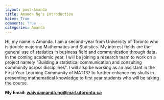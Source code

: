```yaml
---
layout: post-Amanda
title: Amanda Ng's Introduction
katex: True
comments: True
categories: Amanda
---
```


Hi, my name is Amanda. I am a second-year from University of Toronto who is double 
majoring Mathematics and Statistics. My interest fields are the general use of 
statistics in business field and communication through data. In the coming academic 
year, I will be joining a research team to work on a project namely "Building a 
statistical communication and consulting community across disciplines". I will also 
be working as an assistant in the First Year Learning Community of MAT137 to further 
enhance my skulls in presenting mathematical knowledge to first year students who 
will be taking the course.


**My Email:**
**waiyuamanda.ng@mail.utoronto.ca**

